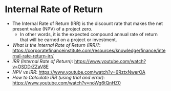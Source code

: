 # Internal Rate of Return
- The Internal Rate of Return (IRR) is the discount rate that makes the net present value (NPV) of a project zero. 
  - In other words, it is the expected compound annual rate of return that will be earned on a project or investment.
- *What is the Internal Rate of Return (IRR)?*: https://corporatefinanceinstitute.com/resources/knowledge/finance/internal-rate-return-irr/
- *IRR (Internal Rate of Return)*: https://www.youtube.com/watch?v=OSDDrZZaV8E
- *NPV vs IRR*: https://www.youtube.com/watch?v=6RztxNwerOA
- *How to Calculate IRR (using trial and error)*: https://www.youtube.com/watch?v=noWg6tQnHZ0

